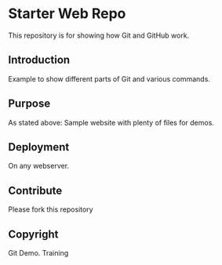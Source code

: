 # Starter Web Repo
This repository is for showing how Git and GitHub work.

## Introduction
Example to show different parts of Git and various commands.

## Purpose
As stated above:
Sample website with plenty of files for demos.

## Deployment
On any webserver.

## Contribute

Please fork this repository

## Copyright

Git Demo. Training